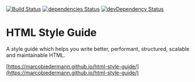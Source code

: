 [![Build Status](https://travis-ci.org/marcobiedermann/html-style-guide.svg?branch=master)](https://travis-ci.org/marcobiedermann/html-style-guide)
[![dependencies Status](https://david-dm.org/marcobiedermann/html-style-guide/status.svg)](https://david-dm.org/marcobiedermann/html-style-guide)
[![devDependency Status](https://david-dm.org/marcobiedermann/html-style-guide/dev-status.svg)](https://david-dm.org/marcobiedermann/html-style-guide?type=dev)

# HTML Style Guide

A style guide which helps you write better, performant, structured, scalable and maintainable HTML.

[https://marcobiedermann.github.io/html-style-guide/](https://marcobiedermann.github.io/html-style-guide/)
